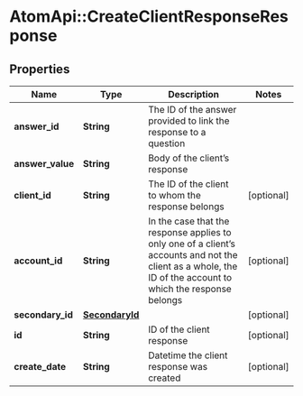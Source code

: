 # AtomApi::CreateClientResponseResponse

## Properties
Name | Type | Description | Notes
------------ | ------------- | ------------- | -------------
**answer_id** | **String** | The ID of the answer provided to link the response to a question | 
**answer_value** | **String** | Body of the client’s response | 
**client_id** | **String** | The ID of the client to whom the response belongs | [optional] 
**account_id** | **String** | In the case that the response applies to only one of a client’s accounts and not the client as a whole, the ID of the account to which the response belongs | [optional] 
**secondary_id** | [**SecondaryId**](SecondaryId.md) |  | [optional] 
**id** | **String** | ID of the client response | [optional] 
**create_date** | **String** | Datetime the client response was created | [optional] 


